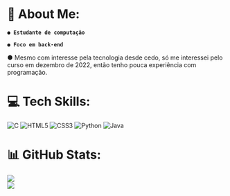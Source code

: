# 👀 About Me:
**`● Estudante de computação`**

**`● Foco em back-end`**

● Mesmo com interesse pela tecnologia desde cedo, só me interessei pelo curso em dezembro de 2022, então tenho pouca experiência com programação.


# 💻 Tech Skills:
![C](https://img.shields.io/badge/c-%2300599C.svg?style=flat-square&logo=c&logoColor=white) ![HTML5](https://img.shields.io/badge/html5-%23E34F26.svg?style=flat-square&logo=html5&logoColor=white) ![CSS3](https://img.shields.io/badge/css3-%231572B6.svg?style=flat-square&logo=css3&logoColor=white) ![Python](https://img.shields.io/badge/python-3670A0?style=flat-square&logo=python&logoColor=ffdd54) ![Java](https://icons8.com/icon/13679/java)
# 📊 GitHub Stats:
![](https://github-readme-stats.vercel.app/api?username=rafaell-mns&theme=dark&hide_border=false&include_all_commits=false&count_private=false)<br/>
![](https://github-readme-stats.vercel.app/api/top-langs/?username=rafaell-mns&theme=dark&hide_border=false&include_all_commits=false&count_private=false&layout=compact)

<!-- Proudly created with GPRM ( https://gprm.itsvg.in ) -->
